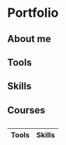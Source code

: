 # Portfolio

## About me

## Tools

## Skills

## Courses

##

| Tools       | Skills      |
| ----------- | ----------- |
